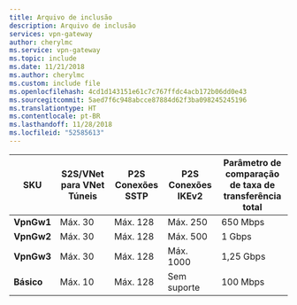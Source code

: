 ```yaml
---
title: Arquivo de inclusão
description: Arquivo de inclusão
services: vpn-gateway
author: cherylmc
ms.service: vpn-gateway
ms.topic: include
ms.date: 11/21/2018
ms.author: cherylmc
ms.custom: include file
ms.openlocfilehash: 4cd1d143151e61c7c767ffdc4acb172b06dd0e43
ms.sourcegitcommit: 5aed7f6c948abcce87884d62f3ba098245245196
ms.translationtype: HT
ms.contentlocale: pt-BR
ms.lasthandoff: 11/28/2018
ms.locfileid: "52585613"
---
```

|**SKU**   | **S2S/VNet para VNet<br>Túneis** | **P2S<br> Conexões SSTP** | **P2S<br> Conexões IKEv2** | **Parâmetro de comparação<br>de taxa de transferência total** |
|---       | ---        | ---       | ---            | ---       |
|**VpnGw1**| Máx. 30   | Máx. 128  | Máx. 250       | 650 Mbps  |
|**VpnGw2**| Máx. 30  | Máx. 128  | Máx. 500       | 1 Gbps    |
|**VpnGw3**| Máx. 30   | Máx. 128  | Máx. 1000      | 1,25 Gbps |
|**Básico** | Máx. 10    | Máx. 128  | Sem suporte  | 100 Mbps  | 
